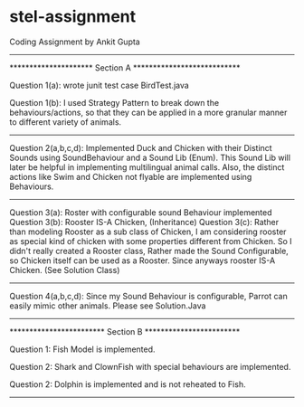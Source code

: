 # stel-assignment
Coding Assignment by Ankit Gupta
***********************************************************
********************* Section A ***************************

Question 1(a): wrote junit test case BirdTest.java

Question 1(b): I used Strategy Pattern to break down the behaviours/actions,
 so that they can be applied in a more granular manner to different variety of animals.

***********************************************************

Question 2(a,b,c,d): Implemented Duck and Chicken with their Distinct Sounds using SoundBehaviour and a Sound Lib (Enum).
This Sound Lib will later be helpful in implementing multilingual animal calls.
Also, the distinct actions like Swim and Chicken not flyable are implemented using Behaviours.

***********************************************************

Question 3(a): Roster with configurable sound Behaviour implemented
Question 3(b): Rooster IS-A Chicken, (Inheritance)
Question 3(c): Rather than modeling Rooster as a sub class of Chicken,
I am considering rooster as special kind of chicken with some properties different from Chicken.
So I didn't really created a Rooster class, Rather made the Sound Configurable, so Chicken itself can be used as a Rooster.
Since anyways rooster IS-A Chicken. (See Solution Class)

***********************************************************

Question 4(a,b,c,d): Since my Sound Behaviour is configurable, Parrot can easily mimic other animals. Please see Solution.Java

***********************************************************


************************ Section B ************************

Question 1: Fish Model is implemented.

Question 2: Shark and ClownFish with special behaviours are implemented.

Question 2: Dolphin is implemented and is not reheated to Fish.

***********************************************************
